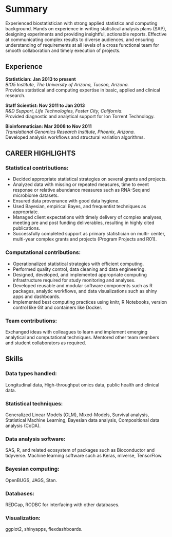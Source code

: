 # Summary

Experienced biostatistician with strong applied statistics and computing
background. Hands on experience in writing statistical analysis plans (SAP),
designing experiments and providing insightful, actionable reports. Effective at
communicating complex results to diverse audiences, and ensuring understanding
of requirements at all levels of a cross functional team for smooth
collaboration and timely execution of projects.

## Experience

**Statistician: Jan 2013 to present**<br/>
_BIO5 Institute, The University of Arizona, Tucson, Arizona._<br/>
Provides statistical and computing expertise in basic, applied and clinical
research.

**Staff Scientist: Nov 2011 to Jan 2013**<br/>
_R&D Support, Life Technologies, Foster City, California._<br/>
Provided diagnostic and analytical support for Ion Torrent Technology.

**Bioinformatician: Mar 2008 to Nov 2011**<br/> 
_Translational Genomics Research Institute, Phoenix, Arizona._<br/>
Developed analysis workflows and structural variation algorithms.

## CAREER HIGHLIGHTS

### Statistical contributions:
- Decided appropriate statistical strategies on several grants and
projects.
- Analyzed data with missing or repeated measures, time to event
response or relative abundance measures such as RNA-Seq and
microbiome datasets.
- Ensured data provenance with good data hygiene.
- Used Bayesian, empirical Bayes, and frequentist techniques as
appropriate.
- Managed client expectations with timely delivery of complex
analyses, meeting pre and post funding deliverables, resulting in
highly cited publications.
- Successfully completed support as primary statistician on multi-
center, multi-year complex grants and projects (Program Projects
and R01).


### Computational contributions:
- Operationalized statistical strategies with efficient computing.
- Performed quality control, data cleaning and data engineering.
- Designed, developed, and implemented appropriate computing
infrastructure required for study monitoring and analyses.
- Developed reusable and modular software components such as R
packages, analytic workflows, and data visualizations such as shiny
apps and dashboards.
- Implemented best computing practices using knitr, R Notebooks,
version control like Git and containers like Docker.

### Team contributions:
Exchanged ideas with colleagues to learn and implement emerging
analytical and computational techniques. Mentored other team
members and student collaborators as required.


## Skills

### Data types handled:
Longitudinal data, High-throughput omics data, public health and clinical data.

### Statistical techniques:
Generalized Linear Models (GLM), Mixed-Models, Survival analysis, Statistical Machine Learning, Bayesian data analysis, Compositional data analysis (CoDA).

### Data analysis software:
SAS, R, and related ecosystem of packages such as Bioconductor and tidyverse. Machine learning software such as Keras, mlverse, TensorFlow.

### Bayesian computing: 
OpenBUGS, JAGS, Stan.

### Databases:
REDCap, RODBC for interfacing with other databases.

### Visualization: 
ggplot2, shinyapps, flexdashboards.
